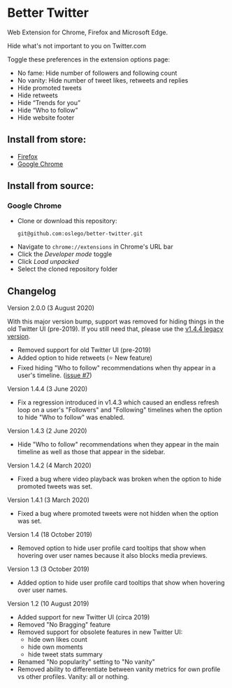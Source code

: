 # Better Twitter

Web Extension for Chrome, Firefox and Microsoft Edge.

Hide what's not important to you on Twitter.com

Toggle these preferences in the extension options page:

- No fame: Hide number of followers and following count
- No vanity: Hide number of tweet likes, retweets and replies
- Hide promoted tweets
- Hide retweets
- Hide “Trends for you”
- Hide “Who to follow”
- Hide website footer

## Install from store:

- [Firefox](https://addons.mozilla.org/en-US/firefox/addon/better-twitter-extension)
- [Google Chrome](https://chrome.google.com/webstore/detail/better-twitter/illmpnnkeobcgnnjghammeohfjpjoljp)

## Install from source:

### Google Chrome
- Clone or download this repository:
  ```
  git@github.com:oslego/better-twitter.git
  ```
- Navigate to `chrome://extensions` in Chrome's URL bar
- Click the _Developer mode_ toggle
- Click _Load unpacked_
- Select the cloned repository folder


## Changelog
Version 2.0.0 (3 August 2020)

With this major version bump, support was removed for hiding things in the old Twitter UI (pre-2019).
If you still need that, please use the [v1.4.4 legacy version](https://github.com/oslego/better-twitter/releases/tag/v1.4.4).

- Removed support for old Twitter UI (pre-2019)
- Added option to hide retweets (⭐️ New feature)
- Fixed hiding "Who to follow" recommendations when thy appear in a user's timeline. ([issue #7](https://github.com/oslego/better-twitter/issues/7))

Version 1.4.4 (3 June 2020)

- Fix a regression introduced in v1.4.3 which caused an endless refresh loop on a user's "Followers" and "Following" timelines when the option to hide "Who to follow" was enabled.

Version 1.4.3 (2 June 2020)

- Hide "Who to follow" recommendations when they appear in the main timeline as well as those that appear in the sidebar.

Version 1.4.2 (4 March 2020)

- Fixed a bug where video playback was broken when the option to hide promoted tweets was set.

Version 1.4.1 (3 March 2020)

- Fixed a bug where promoted tweets were not hidden when the option was set.

Version 1.4 (18 October 2019)

- Removed option to hide user profile card tooltips that show when hovering over user names because it also blocks media previews.

Version 1.3 (3 October 2019)

- Added option to hide user profile card tooltips that show when hovering over user names.

Version 1.2 (10 August 2019)
- Added support for new Twitter UI (circa 2019)
- Removed "No Bragging" feature
- Removed support for obsolete features in new Twitter UI:
  - hide own likes count
  - hide own moments
  - hide tweet stats summary
- Renamed "No popularity" setting to "No vanity"
- Removed ability to differentiate between vanity metrics for own profile vs other profiles. Vanity: all or nothing.
